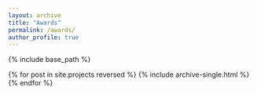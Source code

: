 ```yaml
---
layout: archive
title: "Awards"
permalink: /awards/
author_profile: true
---
```


{% include base_path %}


{% for post in site.projects reversed %}
  {% include archive-single.html %}
{% endfor %}